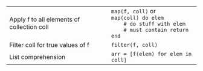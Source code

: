 |                                            |                                    |
| ------------------------------------------ | ---------------------------------- |
| Apply f to all elements of collection coll | `map(f, coll)` or<br>`map(coll) do elem`<br>`    # do stuff with elem`<br>`    # must contain return`<br>`end` |
| Filter coll for true values of f           | `filter(f, coll)`                  |
| List comprehension                         | `arr = [f(elem) for elem in coll]` |
